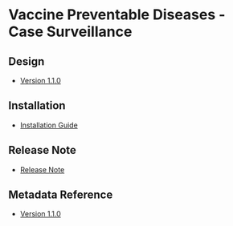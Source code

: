 # Vaccine Preventable Diseases - Case Surveillance

## Design

- [Version 1.1.0](#vpd-cs-design)

## Installation

- [Installation Guide](#vpd-cs-installation)

## Release Note

- [Release Note](#vpd-cs-release-note)

## Metadata Reference

- [Version 1.1.0](https://packages.dhis2.org/en/VPD_CS/1.1.0/DHIS2.37/VPD_CS_COMPLETE_1.1.0_DHIS2.37.xlsx)
